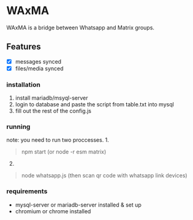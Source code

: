 # WAxMA
WAxMA is a bridge between Whatsapp and Matrix groups.

## Features
- [x] messages synced
- [x] files/media synced

### installation
1. install mariadb/msyql-server
2. login to database and paste the script from table.txt into mysql
3. fill out the rest of the config.js

### running
note: you need to run two proccesses.
1.
> npm start (or node -r esm matrix)
2.
> node whatsapp.js
(then scan qr code with whatsapp link devices)

### requirements
- mysql-server or mariadb-server installed & set up
- chromium or chrome installed
